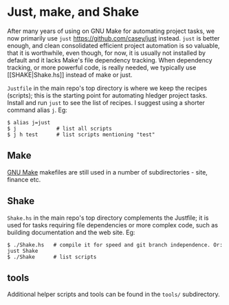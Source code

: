 # Just, make, and Shake

After many years of using on GNU Make for automating project tasks,
we now primarily use `just` <https://github.com/casey/just> instead.
`just` is better enough, and clean consolidated efficient project automation is so valuable,
that it is worthwhile, even though, for now, it is usually not installed by default and it lacks Make's file dependency tracking.
When dependency tracking, or more powerful code, is really needed, we typically use [[SHAKE|Shake.hs]] instead of make or just.

`Justfile` in the main repo's top directory is where we keep the recipes (scripts);
this is the starting point for automating hledger project tasks.
Install and run `just` to see the list of recipes. I suggest using a shorter command alias `j`.
Eg:

```cli
$ alias j=just
$ j             # list all scripts
$ j h test      # list scripts mentioning "test"
```

## Make

[GNU Make](https://www.gnu.org/software/make) makefiles are still used in a number of subdirectories - site, finance etc.

## Shake

`Shake.hs` in the main repo's top directory complements the Justfile; 
it is used for tasks requiring file dependencies or more complex code, such as building documentation and the web site.
Eg:

```cli
$ ./Shake.hs   # compile it for speed and git branch independence. Or: just Shake
$ ./Shake      # list scripts
```

## tools

Additional helper scripts and tools can be found in the `tools/` subdirectory.
